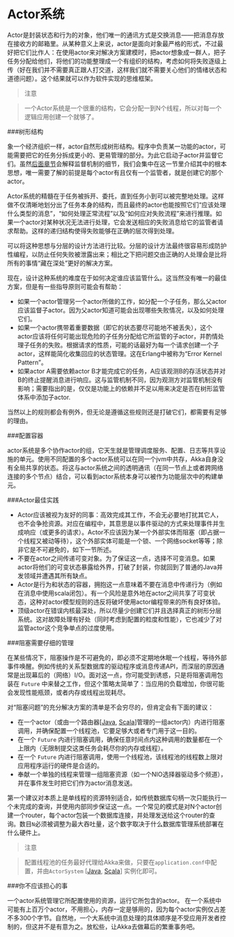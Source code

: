 # Actor系统

Actor是封装状态和行为的对象，他们唯一的通讯方式是交换消息——把消息存放在接收方的邮箱里。从某种意义上来说，actor是面向对象最严格的形式，不过最好把它们比作人：在使用actor来对解决方案建模时，把actor想象成一群人，把子任务分配给他们，将他们的功能整理成一个有组织的结构，考虑如何将失败逐级上传（好在我们并不需要真正跟人打交道，这样我们就不需要关心他们的情绪状态和道德问题）。这个结果就可以作为软件实现的思维框架。

> 注意

> 一个Actor系统是一个很重的结构，它会分配一到N个线程，所以对每一个逻辑应用创建一个就够了。

###树形结构

象一个经济组织一样，actor自然形成树形结构。程序中负责某一功能的actor，可能需要把它的任务分拆成更小的、更易管理的部分。为此它启动子actor并监督它们。虽然[后面章节](04_supervision_and_monitoring.md)会解释监督机制的细节，我们会集中在这一节里介绍其中的根本思想，唯一需要了解的前提是每个actor有且仅有一个监管者，就是创建它的那个actor。

Actor系统的精髓在于任务被拆开、委托，直到任务小到可以被完整地处理。这样做不仅清晰地划分出了任务本身的结构，而且最终的actor也能按照它们“应该处理什么类型的消息”，“如何处理正常流程”以及“如何应对失败流程”来进行推理。如果一个actor对某种状况无法进行处理，它会发送相应的失败消息给它的监管者请求帮助。这样的递归结构使得失败能够在正确的层次得到处理。

可以将这种思想与分层的设计方法进行比较。分层的设计方法最终很容易形成防护性编程，以防止任何失败被泄露出来；相比之下把问题交由正确的人处理会是比将所有的事情“藏在深处”更好的解决方案。

现在，设计这种系统的难度在于如何决定谁应该监管什么。这当然没有唯一的最佳方案，但是有一些指导原则可能会有帮助：

* 如果一个actor管理另一个actor所做的工作，如分配一个子任务，那么父actor应该监督子actor。因为父actor知道可能会出现哪些失败情况，以及如何处理它们。
* 如果一个actor携带着重要数据（即它的状态要尽可能地不被丢失），这个actor应该将任何可能出现危险的子任务分配给它所监管的子actor，并酌情处理子任务的失败。根据请求的性质，可能的话最好为每一个请求创建一个子actor，这样能简化收集回应的状态管理。这在Erlang中被称为“Error Kernel Pattern”。
* 如果actor A需要依赖actor B才能完成它的任务，A应该观测B的存活状态并对B的终止提醒消息进行响应。这与监管机制不同，因为观测方对监管机制没有影响；需要指出的是，仅仅是功能上的依赖并不足以用来决定是否在树形监管体系中添加子actor.

当然以上的规则都会有例外，但无论是遵循这些规则还是打破它们，都需要有足够的理由。

###配置容器

actor系统是多个协作actor的组，它天生就是管理调度服务、配置、日志等共享设施的单元。使用不同配置的多个actor系统可以在同一个jvm中共存，Akka自身没有全局共享的状态。将这与actor系统之间的透明通讯（在同一节点上或者跨网络连接的多个节点）结合，可以看到actor系统本身可以被作为功能层次中的构建单元。

###Actor最佳实践

* Actor应该被视为友好的同事：高效完成其工作，不会无必要地打扰其它人，也不会争抢资源。对应在编程中，其意思是以事件驱动的方式来处理事件并生成响应（或更多的请求）。Actor不应该因为某一个外部实体而阻塞（即占据一个线程又被动等待），这个外部实体可能是一个锁、一个网络socket等等；除非它是不可避免的，如下一节所述。
* 不要在actor之间传递可变对象。为了保证这一点，选择不可变消息。如果actor将他们的可变状态暴露给外界，打破了封装，你就回到了普通的Java并发领域并遭遇其所有缺点。
* Actor是行为和状态的容器，拥抱这一点意味着不要在消息中传递行为（例如在消息中使用scala闭包）。有一个风险是意外地在actor之间共享了可变状态，这种对actor模型规则的违反将破坏使用actor编程带来的所有良好体验。
* 顶级actor在错误内核最深处，所以尽量少创建它们并且选择真正的树形分层系统。这对故障处理有好处（同时考虑到配置的粒度和性能），它也减少了对监管actor这个竞争单点的过度使用。

###阻塞需要仔细的管理

在某些情况下，阻塞操作是不可避免的，即必须不定期地休眠一个线程，等待外部事件唤醒。例如传统的关系型数据库的驱动程序或消息传递API，而深层的原因通常是出现幕后的（网络）I/O。面对这一点，你可能受到诱惑，只是将阻塞调用包装在 `Future` 中来替之工作，但这个策略太简单了：当应用的负载增加，你很可能会发现性能瓶颈，或者内存或线程出现耗尽。

对“阻塞问题”的充分解决方案的清单是不会穷尽的，但肯定会有下面的建议：

* 在一个actor（或由一个路由器[[Java](#TODO), [Scala](../chapter3/06_routing.md)]管理的一组actor内）内进行阻塞调用，并确保配置一个线程池，它要足够大或者专门用于这一目的。
* 在一个 `Future` 内进行阻塞调用，确保任意时间点内这种调用的数量都在一个上限内（无限制提交这类任务会耗尽你的内存或线程）。
* 在一个 `Future` 内进行阻塞调用，使用一个线程池，该线程池的线程数上限对应用程序运行的硬件是合适的。
* 奉献一个单独的线程来管理一组阻塞资源（如一个NIO选择器驱动多个频道），并在事件发生时把它们作为actor消息发送。

第一个建议对本质上是单线程的资源特别适合，如传统数据库句柄一次只能执行一个未完成的查询，并使用内部同步保证这一点。一个常见的模式是对N个actor创建一个router，每个actor包装一个数据库连接，并处理发送给这个router的查询。数目`N`必须被调整为最大吞吐量，这个数字取决于什么数据库管理系统部署在什么硬件上。

> 注意

> 配置线程池的任务最好代理给Akka来做，只要在`application.conf`中配置，并由`ActorSystem` [[Java](#TODO), [Scala](../chapter3/04_dispatchers.md#dispatcher-lookup-scala)] 实例化即可。


###你不应该担心的事

一个actor系统管理它所配置使用的资源，运行它所包含的actor。 在一个系统中可能有上百万个actor，不用担心，内存一定是够用的，因为每个actor实例仅占差不多300个字节。自然地，一个大系统中消息处理的具体顺序是不受应用开发者控制的，但这并不是有意为之。放松些，让Akka去做幕后的繁重事务吧。




